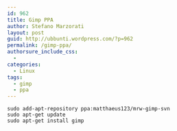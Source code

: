 ```yaml
---
id: 962
title: Gimp PPA
author: Stefano Marzorati
layout: post
guid: http://ubbunti.wordpress.com/?p=962
permalink: /gimp-ppa/
authorsure_include_css:
  - 
categories:
  - Linux
tags:
  - gimp
  - ppa
---
```

`sudo add-apt-repository ppa:matthaeus123/mrw-gimp-svn`  
`sudo apt-get update`  
`sudo apt-get install gimp`